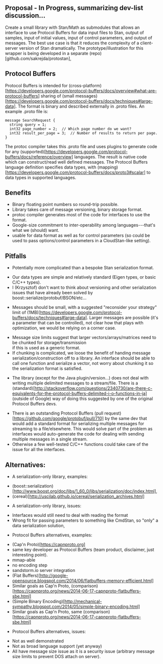 ## Proposal - In Progress, summarizing dev-list discussion...

Create a small library with Stan/Math as submodules that allows an interface to use Protocol Buffers for data input files to Stan, output of samples, input of initial values, input of control parameters, and output of messages.  The best use case is that it reduces the complexity of a client-server version of Stan dramatically. The prototype/illustration for this wrapper is being developed in a separate (repo)[github.com/sakrejda/protostan],  

##  Protocol Buffers
Protocol Buffers is intended for (cross-platform)[https://developers.google.com/protocol-buffers/docs/overview#what-are-protocol-buffers] sharing of (small messages)[https://developers.google.com/protocol-buffers/docs/techniques#large-data].  The format is binary and described externally in .proto files.  An example .proto file is:

~~~
message SearchRequest {
  string query = 1;
  int32 page_number = 2;  // Which page number do we want?
  int32 result_per_page = 3;  // Number of results to return per page.
}
~~~

The protoc compiler takes this .proto file and uses plugins to generate code for any (supported)[https://developers.google.com/protocol-buffers/docs/reference/overview] languages.  The result is native code which can construct/read well defined messages.  The Protocol Buffers language definition specifies data types, with (mapping)[https://developers.google.com/protocol-buffers/docs/proto3#scalar] to data types in supported languages.  

## Benefits

* Binary floating point numbers so round-trip possible.
* Library takes care of message versioning, binary storage format.
* protoc compiler generates most of the code for interfaces to use the format.
* Google-size commitment to inter-operability among languages---that's what we (should) want.
* usable for data format as well as for control parameters (so could be used to pass options/control parameters in a CloudStan-like setting).

## Pitfalls

* Potentially more complicated than a bespoke Stan serialization format.
 - Our data types are simple and relatively standard (Eigen types, or basic C/C++ types).
 - I (Krzysztof) don't want to think about versioning and other serialization issues that have already been solved by boost::serialize/protobuf/BSON/etc...
* Messages should be small, with a suggested "reconsider your strategy" limit of (1MB)[https://developers.google.com/protocol-buffers/docs/techniques#large-data].  Larger messages are possible (it's a parameter that can be controlled), not clear how that plays with optimization, we would be relying on a corner case.
 - Message size limits suggest that larger vectors/arrays/matrices need to be chunked for storage/transmission    
   if this is used as a generic format.
 - If chunking is complicated, we loose the benefit of handing message serialization/construction off to a 
   library.  An interface should be able to call one function and serialize a vector, not worry about chunking 
   it so the serialization format is satisfied.  
* The library (except for the Java plugin/version...) does not deal with writing multiple delimited messages to a stream/file. There is a (standard)[http://stackoverflow.com/questions/2340730/are-there-c-equivalents-for-the-protocol-buffers-delimited-i-o-functions-in-ja] (outside of Google) way of doing this suggested by one of the original Protocol Buffers devs.  
 - There is an outstanding Protocol Buffers (pull request)[https://github.com/google/protobuf/pull/710] by the same dev that would add a standard format for serializing multiple messages for streaming to a file/elsewhere.  This would solve part of the problem as interfaces would auto-generate the code for dealing with sending multiple messages in a single stream.
 - Otherwise a few well-tested C/C++ functions could take care of the issue for all the interfaces.

## Alternatives:

* A serialization-only library, examples:
 - (boost::serialization)[http://www.boost.org/doc/libs/1_60_0/libs/serialization/doc/index.html], 
 - (cereal)[http://uscilab.github.io/cereal/serialization_archives.html]  
* A serialization-only library, issues:
 - Interfaces would still need to deal with reading the format
 - Wrong fit for passing parameters to something like CmdStan, so "only" a data serialization solution, 
* Protocol Buffers alternatives, examples:
 - (Cap'n Proto)[https://capnproto.org] 
  - same key developer as Protocol Buffers (team product, disclaimer, just interesting point).
  - mmap-able
  - no encoding step
  - sandstorm.io server integration
 - (Flat Buffers)[http://google-opensource.blogspot.com/2014/06/flatbuffers-memory-efficient.html]
  - Similar goals as Cap'n Proto, (comparison)[https://capnproto.org/news/2014-06-17-capnproto-flatbuffers-sbe.html]
 - (Simple Binary Encoding)[http://mechanical-sympathy.blogspot.com/2014/05/simple-binary-encoding.html]
  - Similar goals as Cap'n Proto, same (comparison)[https://capnproto.org/news/2014-06-17-capnproto-flatbuffers-sbe.html]
* Protocol Buffers alternatives, issues:
 - Not as well demonstrated
 - Not as broad language support (yet anyway)
 - All have message size issue as it is a security issue (arbitrary message size limits to prevent DOS attach on server).
